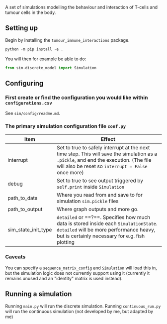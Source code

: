 A set of simulations modelling the behaviour and interaction of T-cells and tumour cells in the body.


## Setting up

Begin by installing the `tumour_immune_interactions` package. 

```py
python -m pip install -e .
```

You will then for example be able to do:

```py
from sim.discrete_model import Simulation
```

## Configuring

### First create or find the configuration you would like within `configurations.csv`
See `sim/config/readme.md`.

### The primary simulation configuration file `conf.py`

Item | Effect
--- | ---
interrupt | Set to true to safely interrupt at the next time step. This will save the simulation as a `.pickle`, and end the execution. (The file will also be reset so `interrupt = False` once more)
debug | Set to true to see output triggered by `self.print` inside `Simulation`
path_to_data | Where you read from and save to for simulation `sim.pickle` files
path_to_output | Where graph outputs and more go.
sim_state_init_type | `detailed` or ==?==. Specifies how much data is stored inside each `SimulationState`. `detailed` will be more performance heavy, but is certainly necessary for e.g. fish plotting

### Caveats

You can specify a `sequence_matrix_config` and `Simulation` will load this in, but the simulation logic does not currently support using it (currently it remains unused and an "identity" matrix is used instead).

## Running a simulation

Running `main.py` will run the discrete simulation. 
Running `continuous_run.py` will run the continuous simulation (not developed by me, but adapted by me)
